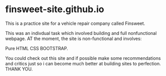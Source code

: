 # finsweet-site.github.io
This is a practice site for a vehicle repair company called Finsweet. 

This was an indivdual task which involved building and full nonfunctional webpage.
AT the moment, the site is non-functional and involves:

Pure HTML
CSS
BOOTSTRAP.

You could check out this site and if possible make some recommendations and critics just so i can 
become much better at building sites to perfection. THANK YOU.
